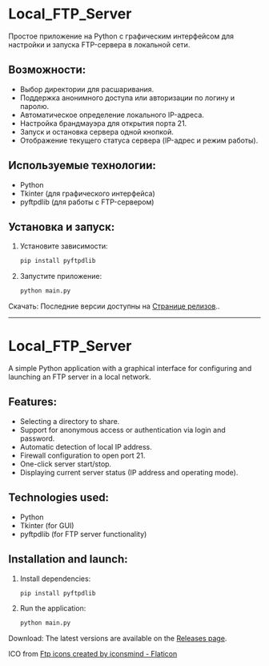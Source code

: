 # Local_FTP_Server
Простое приложение на Python с графическим интерфейсом для настройки и запуска FTP-сервера в локальной сети.  

## Возможности:  
- Выбор директории для расшаривания.  
- Поддержка анонимного доступа или авторизации по логину и паролю.  
- Автоматическое определение локального IP-адреса.  
- Настройка брандмауэра для открытия порта 21.  
- Запуск и остановка сервера одной кнопкой.  
- Отображение текущего статуса сервера (IP-адрес и режим работы).  

## Используемые технологии:  
- Python  
- Tkinter (для графического интерфейса)  
- pyftpdlib (для работы с FTP-сервером)  

## Установка и запуск:  
1. Установите зависимости:  
   ```bash  
   pip install pyftpdlib  
   ```  
2. Запустите приложение:  
   ```bash  
   python main.py  
   ```  
Скачать:
Последние версии доступны на <a href = "https://github.com/Gavriilbolt/Local_FTP_Server/releases" >Странице релизов</a>..

---  

# Local_FTP_Server 
A simple Python application with a graphical interface for configuring and launching an FTP server in a local network.  

## Features:  
- Selecting a directory to share.  
- Support for anonymous access or authentication via login and password.  
- Automatic detection of local IP address.  
- Firewall configuration to open port 21.  
- One-click server start/stop.  
- Displaying current server status (IP address and operating mode).  

## Technologies used:  
- Python  
- Tkinter (for GUI)  
- pyftpdlib (for FTP server functionality)  

## Installation and launch:  
1. Install dependencies:  
   ```bash  
   pip install pyftpdlib  
   ```  
2. Run the application:  
   ```bash  
   python main.py  
   ```  
Download:
The latest versions are available on the <a href = "https://github.com/Gavriilbolt/Local_FTP_Server/releases" >Releases page</a>.


ICO from <a href="https://www.flaticon.com/free-icons/ftp" title="ftp icons">Ftp icons created by iconsmind - Flaticon</a>
